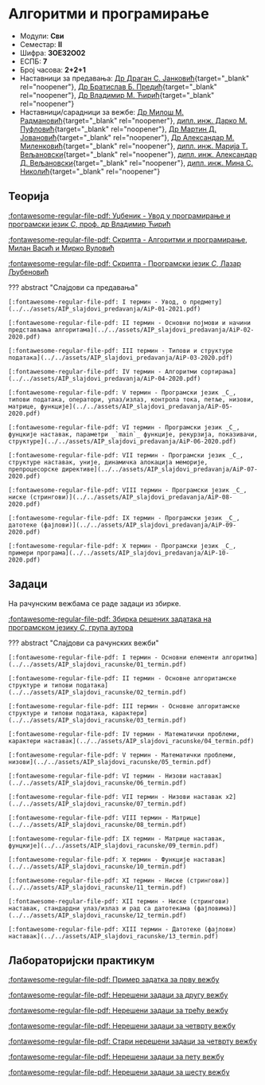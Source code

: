 # Алгоритми и програмирање

-   Модули: **Сви**
-   Семестар: **II**
-   Шифра: **3OEЗ2O02**
-   ЕСПБ: **7**
-   Број часова: **2+2+1**
-   Наставници за предавања: [Др Драган С. Јанковић](https://www.elfak.ni.ac.rs/cv/dragan-jankovic){target="\_blank" rel="noopener"}, [Др Братислав Б. Предић](https://www.elfak.ni.ac.rs/cv/bratislav-predic){target="\_blank" rel="noopener"}, [Др Владимир М. Ћирић](https://www.elfak.ni.ac.rs/cv/vladimir-ciric){target="\_blank" rel="noopener"}
-   Наставници/сарадници за вежбе: [Др Милош М. Радмановић](https://www.elfak.ni.ac.rs/cv/milos-radmanovic){target="\_blank" rel="noopener"}, [дипл. инж. Дарко М. Пуфловић](https://www.elfak.ni.ac.rs/cv/darko-puflovic){target="\_blank" rel="noopener"}, [Др Мартин Д. Јовановић](https://www.elfak.ni.ac.rs/cv/martin-jovanovic){target="\_blank" rel="noopener"}, [Др Александар М. Миленковић](https://www.elfak.ni.ac.rs/cv/aleksandar-milenkovic){target="\_blank" rel="noopener"}, [дипл. инж. Марија Т. Вељановски](https://www.elfak.ni.ac.rs/cv/marija-veljanovski){target="\_blank" rel="noopener"}, [дипл. инж. Александар Д. Вељановски](https://www.elfak.ni.ac.rs/cv/aleksandar-veljanovski){target="\_blank" rel="noopener"}, [дипл. инж. Мина С. Николић](https://www.elfak.ni.ac.rs/cv/mina-nikolic){target="\_blank" rel="noopener"}

## Теорија

[:fontawesome-regular-file-pdf: Уџбеник - Увод у програмирање и програмски језик _C_, проф. др Владимир Ћирић](../../assets/AIP_udzbenik_V_Ciric.pdf)

[:fontawesome-regular-file-pdf: Скрипта - Алгоритми и програмирање, Милан Васић и Мирко Вуловић ](../../assets/AIP_skripta_Vasic_Vulovic.pdf)

[:fontawesome-regular-file-pdf: Скрипта - Програмски језик _C_, Лазар Љубеновић](../../assets/AIP_skripta_Lazar_Ljubenovic.pdf)

??? abstract "Слајдови са предавања"

    [:fontawesome-regular-file-pdf: I термин - Увод, о предмету](../../assets/AIP_slajdovi_predavanja/AiP-01-2021.pdf)

    [:fontawesome-regular-file-pdf: II термин - Основни појмови и начини представљања алгоритама](../../assets/AIP_slajdovi_predavanja/AiP-02-2020.pdf)

    [:fontawesome-regular-file-pdf: III термин - Типови и структуре података](../../assets/AIP_slajdovi_predavanja/AiP-03-2020.pdf)

    [:fontawesome-regular-file-pdf: IV термин - Алгоритми сортирања](../../assets/AIP_slajdovi_predavanja/AiP-04-2020.pdf)

    [:fontawesome-regular-file-pdf: V термин - Програмски језик _C_, типови података, оператори, улаз/излаз, контрола тока, петље, низови, матрице, функције](../../assets/AIP_slajdovi_predavanja/AiP-05-2020.pdf)

    [:fontawesome-regular-file-pdf: VI термин - Програмски језик _C_, фунцкије наставак, параметри _`main`_ функције, рекурзија, показивачи, структуре](../../assets/AIP_slajdovi_predavanja/AiP-06-2020.pdf)

    [:fontawesome-regular-file-pdf: VII термин - Програмски језик _C_, структуре наставак, уније, динамичка алокација меморије, препроцесорске директиве](../../assets/AIP_slajdovi_predavanja/AiP-07-2020.pdf)

    [:fontawesome-regular-file-pdf: VIII термин - Програмски језик _C_, ниске (стрингови)](../../assets/AIP_slajdovi_predavanja/AiP-08-2020.pdf)

    [:fontawesome-regular-file-pdf: IX термин - Програмски језик _C_, датотеке (фајлови)](../../assets/AIP_slajdovi_predavanja/AiP-09-2020.pdf)

    [:fontawesome-regular-file-pdf: X термин - Програмски језик _C_, примери програма](../../assets/AIP_slajdovi_predavanja/AiP-10-2020.pdf)

## Задаци

На рачунским вежбама се раде задаци из збирке.

[:fontawesome-regular-file-pdf: Збирка решених задатака на програмском језику _C_, група аутора](../../assets/AIP_zbirka_resenih_zadataka.pdf)

??? abstract "Слајдови са рачунских вежби"

    [:fontawesome-regular-file-pdf: I термин - Основни елементи алгоритма](../../assets/AIP_slajdovi_racunske/01_termin.pdf)

    [:fontawesome-regular-file-pdf: II термин - Основне алгоритамске структуре и типови података](../../assets/AIP_slajdovi_racunske/02_termin.pdf)

    [:fontawesome-regular-file-pdf: III термин - Основне алгоритамске структуре и типови података, карактери](../../assets/AIP_slajdovi_racunske/03_termin.pdf)

    [:fontawesome-regular-file-pdf: IV термин - Математички проблеми, карактери наставак](../../assets/AIP_slajdovi_racunske/04_termin.pdf)

    [:fontawesome-regular-file-pdf: V термин - Математички проблеми, низови](../../assets/AIP_slajdovi_racunske/05_termin.pdf)

    [:fontawesome-regular-file-pdf: VI термин - Низови наставак](../../assets/AIP_slajdovi_racunske/06_termin.pdf)

    [:fontawesome-regular-file-pdf: VII термин - Низови наставак x2](../../assets/AIP_slajdovi_racunske/07_termin.pdf)

    [:fontawesome-regular-file-pdf: VIII термин - Матрице](../../assets/AIP_slajdovi_racunske/08_termin.pdf)

    [:fontawesome-regular-file-pdf: IX термин - Матрице наставак, фунцкије](../../assets/AIP_slajdovi_racunske/09_termin.pdf)

    [:fontawesome-regular-file-pdf: X термин - Функције наставак](../../assets/AIP_slajdovi_racunske/10_termin.pdf)

    [:fontawesome-regular-file-pdf: XI термин - Ниске (стрингови)](../../assets/AIP_slajdovi_racunske/11_termin.pdf)

    [:fontawesome-regular-file-pdf: XII термин - Ниске (стрингови) наставак, стандардни улаз/излаз и рад са датотекама (фајловима)](../../assets/AIP_slajdovi_racunske/12_termin.pdf)

    [:fontawesome-regular-file-pdf: XIII термин - Датотеке (фајлови) наставак](../../assets/AIP_slajdovi_racunske/13_termin.pdf)

## Лабораторијски практикум

[:fontawesome-regular-file-pdf: Пример задатка за прву вежбу](../../assets/AIP_V1_zadaci_za_vezbu.pdf)

[:fontawesome-regular-file-pdf: Нерешени задаци за другу вежбу](../../assets/AIP_V2_zadaci_za_vezbu.pdf)

[:fontawesome-regular-file-pdf: Нерешени задаци за трећу вежбу](../../assets/AIP_V3_zadaci_za_vezbu.pdf)

[:fontawesome-regular-file-pdf: Нерешени задаци за четврту вежбу](../../assets/AIP_V4_zadaci_za_vezbu.pdf)

[:fontawesome-regular-file-pdf: Стари нерешени задаци за четврту вежбу](../../assets/AIP_V4_zadaci_za_vezbu_stari.pdf)

[:fontawesome-regular-file-pdf: Нерешени задаци за пету вежбу](../../assets/AIP_V5_zadaci_za_vezbu.pdf)

[:fontawesome-regular-file-pdf: Нерешени задаци за шесту вежбу](../../assets/AIP_V6_zadaci_za_vezbu.pdf)
